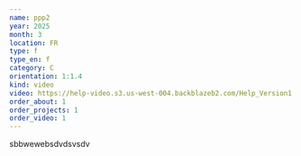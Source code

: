 ```yaml
---
name: ppp2
year: 2025
month: 3
location: FR
type: f
type_en: f
category: C
orientation: 1:1.4
kind: video
video: https://help-video.s3.us-west-004.backblazeb2.com/Help_Version1.mp4
order_about: 1
order_projects: 1
order_video: 1
---
```

sbbwewebsdvdsvsdv
